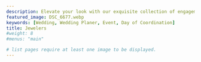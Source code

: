 ```yaml
---
description: Elevate your look with our exquisite collection of engagement and wedding jewels. From dazzling rings to elegant necklaces and earrings, we have the perfect pieces to add a touch of glamour to your unforgettable moments. Explore our selection today and shine on your big day!
featured_image: DSC_6677.webp
keywords: [Wedding, Wedding Planer, Event, Day of Coordination]
title: Jewelers
#weight: 8
#menus: "main"

# list pages require at least one image to be displayed.
---
```

